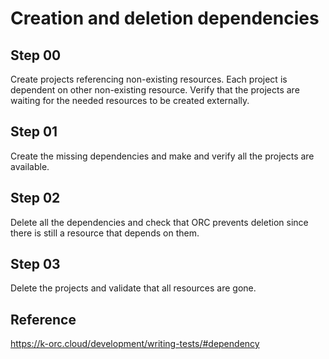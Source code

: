 # Creation and deletion dependencies

## Step 00

Create projects referencing non-existing resources. Each project is dependent on other non-existing resource. Verify that the projects are waiting for the needed resources to be created externally.

## Step 01

Create the missing dependencies and make and verify all the projects are available.

## Step 02

Delete all the dependencies and check that ORC prevents deletion since there is still a resource that depends on them.

## Step 03

Delete the projects and validate that all resources are gone.

## Reference

https://k-orc.cloud/development/writing-tests/#dependency

